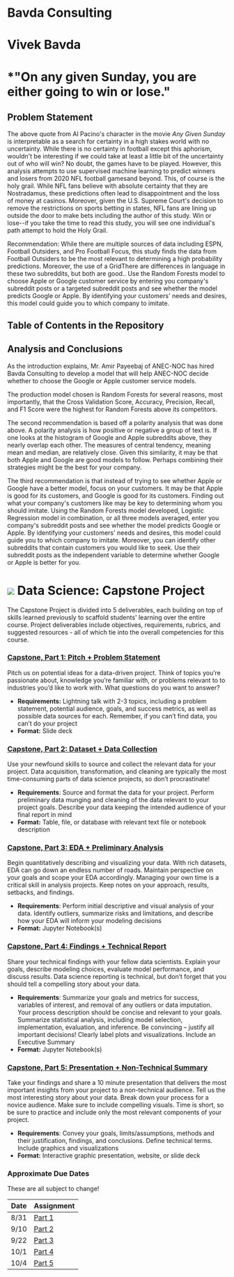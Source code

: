# Bavda Consulting

# Vivek Bavda


# *"On any given Sunday, you are either going to win or lose."


## Problem Statement

The above quote from Al Pacino's character in the movie *Any Given Sunday* is interpretable as a search for certainty in a high stakes world with no uncertainty. While there is no certainty in football except this aphorism, wouldn't be interesting if we could take at least a little bit of the uncertainty out of who will win? No doubt, the games have to be played. However, this analysis attempts to use supervised machine learning to predict winners and losers from 2020 NFL football gamesand beyond. This, of course is the holy grail. While NFL fans believe with absolute certainty that they are Nostradamus, these predictions often lead to disappointment and the loss of money at casinos. Moreover, given the U.S. Supreme Court's decision to remove the restrictions on sports betting in states, NFL fans are lining up outside the door to make bets including the author of this study. Win or lose--if you take the time to read this study, you will see one individual's path attempt to hold the Holy Grail.

Recommendation: While there are multiple sources of data including ESPN, Football Outsiders, and Pro Football Focus, this study finds the data from Football Outsiders to be the most relevant to determining a high probability predictions. Moreover, the use of a GridThere are differences in language in these two subreddits, but both are good.. Use the Random Forests model to choose Apple or Google customer service by entering  you company's subreddit posts or a targeted subreddit posts and see whether the model predicts Google or Apple. By identifying your customers' needs and desires, this model could guide you to which company to imitate. 

## Table of Contents in the Repository






## Analysis and Conclusions

As the introduction explains, Mr. Amir Payeebaj of ANEC-NOC has hired Bavda Consulting to develop a model that will help ANEC-NOC decide whether to choose the Google or Apple customer service models.

The production model chosen is Random Forests for several reasons, most importantly, that the Cross Validation Score, Accuracy, Precision, Recall, and F1 Score were the highest for Random Forests above its competitors. 

The second recommendation is based off a polarity analysis that was done above. A polarity analysis is how positive or negative a group of text is. If one looks at the histogram of Google and Apple subreddits above, they nearly overlap each other. The measures of central tendency, meaning mean and median, are relatively close. Given this similarity, it may be that both Apple and Google are good models to follow. Perhaps combining their strategies might be the best for your company.

The third recommendation is that instead of trying to see whether Apple or Google have a better model, focus on your customers. It may be that Apple is good for its customers, and Google is good for its customers. Finding out what your company's customers like may be key to determining whom you should imitate. Using the Random Forests model developed, Logistic Regression model in combination, or all three models averaged, enter you company's subreddit posts and see whether the model predicts Google or Apple. By identifying your customers' needs and desires, this model could guide you to which company to imitate. Moreover, you can identify other subreddits that contain customers you would like to seek. Use their subreddit posts as the independent variable to determine whether Google or Apple is better for you.


# ![](https://ga-dash.s3.amazonaws.com/production/assets/logo-9f88ae6c9c3871690e33280fcf557f33.png) Data Science: Capstone Project

The Capstone Project is divided into 5 deliverables, each building on top of skills learned previously to scaffold students' learning over the entire course. Project deliverables include objectives, requirements, rubrics, and suggested resources - all of which tie into the overall competencies for this course.


### **[Capstone, Part 1: Pitch + Problem Statement][part-1]**

Pitch us on potential ideas for a data-driven project. Think of topics you’re passionate about, knowledge you’re familiar with, or problems relevant to to industries you’d like to work with. What questions do you want to answer?
- **Requirements:** Lightning talk with 2-3 topics, including a problem statement, potential audience, goals, and success metrics, as well as possible data sources for each. Remember, if you can’t find data, you can’t do your project
- **Format:** Slide deck


### **[Capstone, Part 2: Dataset + Data Collection][part-2]**

Use your newfound skills to source and collect the relevant data for your project. Data acquisition, transformation, and cleaning are typically the most time-consuming parts of data science projects, so don’t procrastinate!

- **Requirements**: Source and format the data for your project. Perform preliminary data munging and cleaning of the data relevant to your project goals.  Describe your data keeping the intended audience of your final report in mind
- **Format:** Table, file, or database with relevant text file or notebook description


### **[Capstone, Part 3: EDA + Preliminary Analysis][part-3]**

Begin quantitatively describing and visualizing your data. With rich datasets, EDA can go down an endless number of roads. Maintain perspective on your goals and scope your EDA accordingly. Managing your own time is a critical skill in analysis projects.  Keep notes on your approach, results, setbacks, and findings.

- **Requirements**: Perform initial descriptive and visual analysis of your data. Identify outliers, summarize risks and limitations, and describe how your EDA will inform your modeling decisions
- **Format:** Jupyter Notebook(s)


### **[Capstone, Part 4: Findings + Technical Report][part-4]**

Share your technical findings with your fellow data scientists. Explain your goals, describe modeling choices, evaluate model performance, and discuss results. Data science reporting is technical, but don’t forget that you should tell a compelling story about your data.

- **Requirements**: Summarize your goals and metrics for success, variables of interest, and removal of any outliers or data imputation. Your process description should be concise and relevant to your goals. Summarize statistical analysis, including model selection,  implementation, evaluation, and inference. Be convincing – justify all important decisions! Clearly label plots and visualizations. Include an Executive Summary
- **Format:** Jupyter Notebook(s)


### **[Capstone, Part 5: Presentation + Non-Technical Summary][part-5]**

Take your findings and share a 10 minute presentation that delivers the most important insights from your project to a non-technical audience. Tell us the most interesting story about your data. Break down your process for a novice audience. Make sure to include compelling visuals. Time is short, so be sure to practice and include only the most relevant components of your project.

- **Requirements**: Convey your goals, limits/assumptions, methods and their justification, findings, and conclusions. Define technical terms. Include graphics and visualizations
- **Format:** Interactive graphic presentation, website, or slide deck


### Approximate Due Dates

These are all subject to change!

Date | Assignment 
-----| ----------
8/31 | [Part 1][part-1]
9/10 | [Part 2][part-2]
9/22 | [Part 3][part-3]
10/1 | [Part 4][part-4]
10/4 | [Part 5][part-5]

<!--- LINKS --->

[part-1]: ./part-01/
[part-2]: ./part-02/
[part-3]: ./part-03/
[part-4]: ./part-04/
[part-5]: ./part-05/
